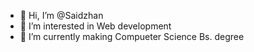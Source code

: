 - 👋 Hi, I’m @Saidzhan
- 👀 I’m interested in Web development
- 🌱 I’m currently making Compueter Science Bs. degree
<!-- - 💞️ I’m looking to collaborate on ...
- 📫 How to reach me ...
-->

<!---
Saidzhan/Saidzhan is a ✨ special ✨ repository because its `README.md` (this file) appears on your GitHub profile.
You can click the Preview link to take a look at your changes.
--->
